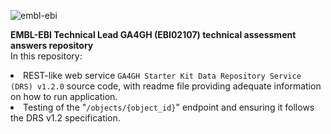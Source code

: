 ![embl-ebi](https://user-images.githubusercontent.com/13589874/223102199-068da37c-040b-482b-b8f4-856ddcc3d013.png)

<b>EMBL-EBI Technical Lead GA4GH (EBI02107) technical assessment answers repository</b>
<br>
In this repository:
<li>REST-like web service <code>GA4GH Starter Kit Data Repository Service (DRS) v1.2.0</code> source code, with readme file providing adequate information on how to run application.
<li>Testing of the "<code>/objects/{object_id}</code>" endpoint and ensuring it follows the DRS v1.2 specification. 
